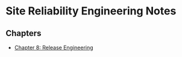 # Site Reliability Engineering Notes
## Chapters
* [Chapter 8: Release Engineering](chapters/8-release-engineering.md)
